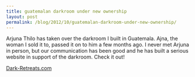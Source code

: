 ```yaml
---
title: guatemalan darkroom under new ownership
layout: post
permalink: /blog/2012/10/guatemalan-darkroom-under-new-ownership/
---
```


Arjuna Thilo has taken over the darkroom I built in Guatemala. Ajna, the woman I sold it to, passed it on to him a few months ago. I never met Arjuna in person, but our communication has been good and he has built a serious website in support of the darkroom. Check it out!

[Dark-Retreats.com](http://dark-retreats.com)

